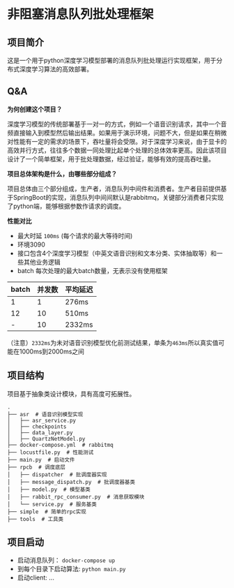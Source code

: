# 非阻塞消息队列批处理框架

## 项目简介

这是一个用于python深度学习模型部署的消息队列批处理运行实现框架，用于分布式深度学习算法的高效部署。


## Q&A

**为何创建这个项目？**
    
>>
深度学习模型的传统部署基于一对一的方式，例如一个语音识别请求，其中一个音频直接输入到模型然后输出结果。如果用于演示环境，问题不大，但是如果在稍微对性能有一定的需求的场景下，吞吐量将会受限。对于深度学习来说，由于显卡的高效并行方式，往往多个数据一同处理比起单个处理的总体效率更高。因此该项目设计了一个简单框架，用于批处理数据，经过验证，能够有效的提高吞吐量。


**项目总体架构是什么，由哪些部分组成？**

>
项目总体由三个部分组成，生产者，消息队列中间件和消费者。生产者目前提供基于SpringBoot的实现，消息队列中间间默认是rabbitmq，关键部分消费者只实现了python端，能够根据参数作请求的调度。

**性能对比**

+ 最大时延 `100ms` (每个请求的最大等待时间)
+ 环境3090
+ 接口包含4个深度学习模型（中英文语音识别和文本分类、实体抽取等）和一些其他业务逻辑
+ batch 每次处理的最大batch数量，无表示没有使用框架


| batch | 并发数 | 平均延迟 |
|----|----|----|
|1|1|276ms|
|12|10|510ms|
|-|10|2332ms|



（注意）`2332ms`为未对语音识别模型优化前测试结果，单条为`463ms`所以真实值可能在1000ms到2000ms之间

## 项目结构
项目基于抽象类设计模块，具有高度可拓展性。
```
.
├── asr  # 语音识别模型实现
│   ├── asr_service.py
│   ├── checkpoints
│   ├── data_layer.py
│   ├── QuartzNetModel.py
├── docker-compose.yml  # rabbitmq
├── locustfile.py  # 性能测试
├── main.py  # 启动文件
├── rpcb  # 调度底层
│   ├── dispatcher  # 批调度器实现
│   ├── message_dispatch.py  # 批调度器基类
│   ├── model.py  # 模型基类
│   ├── rabbit_rpc_consumer.py  # 消息获取模块
│   └── service.py  # 服务基类
├── simple  # 简单的rpc实现
├── tools  # 工具类
```

## 项目启动

+ 启动消息队列： `docker-compose up`
+ 到每个目录下启动算法: `python main.py`
+ 启动client: ...